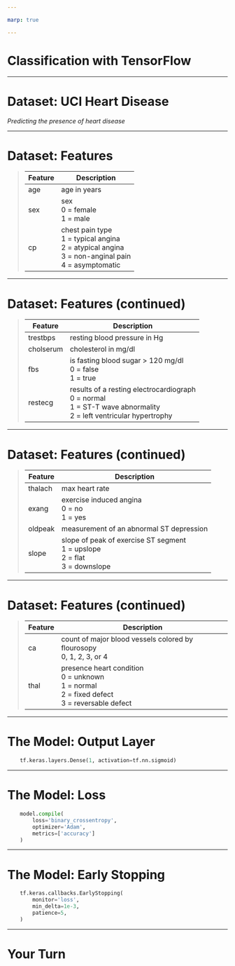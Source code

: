 ```yaml
---

marp: true

---
```


# Classification with TensorFlow

<!--
We have performed binary and multiclass classification with scikit-learn. We'll now use the TensorFlow toolkit to create a deep neural network that can perform classification.
-->

---

# Dataset: UCI Heart Disease

*Predicting the presence of heart disease*

<!--
The dataset that we'll be using is the UCI Heart Disease dataset. The dataset contains health information about patients, as well as, a "presence of heart disease" indicator. This indicator is a 1 for "has heart disease" and 0 for "does not have heart disease".

As you can probably guess, the model that we will be building with be a binary classification model.
-->

---

# Dataset: Features

> Feature | Description
> --------|--------------
> age     | age in years
> sex     | sex<br>0 = female<br>1 = male
> cp      | chest pain type<br>1 = typical angina<br>2 = atypical angina<br>3 = non-anginal pain<br>4 = asymptomatic

<!--
The dataset contains thirteen features.

The first is 'age'. Age is a continuous integer value representing the patient age in years.

Next comes 'sex'. This column is a catagorical column with zero representing femail and one representing male.

'cp' stands for chest pain. It is a catagorical column with the four values shown.
-->

---

# Dataset: Features (continued)

> Feature   | Description
> --------  |--------------
> trestbps  | resting blood pressure in Hg
> cholserum | cholesterol in mg/dl
> fbs       | is fasting blood sugar > 120 mg/dl<br>0 = false<br>1 = true
> restecg   | results of a resting electrocardiograph<br>0 = normal<br>1 = ST-T wave abnormality<br>2 = left ventricular hypertrophy


<!--
Next up is 'trestbps'. This is another continuous varible. It is the resting blood pressure of the patient upon admission to the hospital.

'cholserum' is a continuous variable representing cholesterol.

'fbs' is a measure of fasting blood surgar, but it is represented as a catagorical column that measures if blood sugar is over a threshold.

'restecg' is a catagroical column with the three values shown.
-->

---

# Dataset: Features (continued)

> Feature   | Description
> --------  |--------------
> thalach   | max heart rate
> exang     | exercise induced angina<br>0 = no<br>1 = yes
> oldpeak   | measurement of an abnormal ST depression
> slope     | slope of peak of exercise ST segment<br>1 = upslope<br>2 = flat<br>3 = downslope

<!--
The next two columns have to do with an exercise stress test that the patients did. 'thalach' is maximum heart rate that the patient achieved during the exercise session. This is a continuous variable. 'exang' is a catagorical variable that let's us know if the exercise cause angina.

'oldpeak' is a continuous variable that measures ST depression. ST depression is a curve on an electrocardiogram graph where the ST segment line is very low when compared to a baseline.

'slope' is a strange one. Intuitively you'd expect it to be the slope of a line, but instead it is a catagorical variable that lets you know which direction the line was going at the peak exercise ST segment.
-->

---

# Dataset: Features (continued)

> Feature   | Description
> --------  |--------------
> ca        | count of major blood vessels colored by flourosopy<br>0, 1, 2, 3, or 4
> thal      | presence heart condition<br>0 = unknown<br>1 = normal<br>2 = fixed defect<br>3 = reversable defect

<!--
'ca' is a count of major blood vessels colored by flourscopy. The values are 0, 1, 2, or 3 and are limited by biology. So this is a continuous variable with a very limited range.

'thal' relates to a heart defect. The column answers the questions: Does it exist? Is it repariable?

You might notice that the values on the slides for some of these columns differ from the documentation. For instance, the documentation for 'ca' states that the values range from 0-3, but there are 4s in the data. And the documentation for 'thal' says that the values are 3, 6, and 7, but the actual values in the data are 0, 1, 2, and 3.

The takeaway from this is that you should always read the documentation, but you should also always look at the data and verify that the documentation is accurate. When there are questions you should do research. If you are in contact with the source of the data, ask for clarification. Though documentation is great and can really help in data science, the data is the actual ground truth.
-->

---

# The Model: Output Layer

```python
    tf.keras.layers.Dense(1, activation=tf.nn.sigmoid)
```

<!--
The model in this lab won't look too different than the TensorFlow Keras models that we built for regressions. The primary difference is the final layer in the model.

We want to create a binary prediction that will let us know if a patient has heart disease or not. If we stick to relu activation functions for the output then there is no bound for the maximum output value, so it would be impossible to understand what the prediction confidence is.

Instead we'll use an activation function that limits the output value. In this particular lab we use a sigmoid function so that the output is limited to the range of 0.0 to 1.0. The output is then a measure of confidence that a patient has heart disease (since has heart disease is the 1.0 value). We can then decide how much confidence it takes to classifiy the patient as having heart disease. The choice of threshold is very important for model performance.
-->

---
# The Model: Loss

```python
    model.compile(
        loss='binary_crossentropy',
        optimizer='Adam',
        metrics=['accuracy']
    )
```

<!--
How we measure loss is also very important. For binary classification problems we need to use binary crossentropy.
-->

---

# The Model: Early Stopping

```python
    tf.keras.callbacks.EarlyStopping(
        monitor='loss',
        min_delta=1e-3,
        patience=5,
    )
```

<!--
We'll also visit early stopping in this lab. Early stopping is a model fitting strategy where you monitor some metric, say loss, and stop training when that metric doesn't change enough across a number if epochs.

In this example we monitor loss and stop early if the loss hasn't changed at least 0.001 between any of the last 5 epochs.
-->

---

# Your Turn

<!--
And with that, it is your turn to perform binary classification using TensorFlow Keras and deep neural networks.
-->
